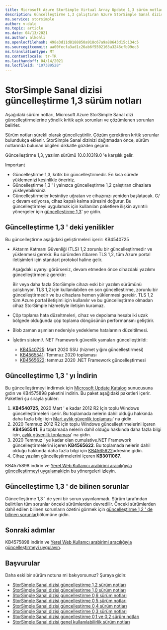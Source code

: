 ```yaml
---
title: Microsoft Azure StorSimple Virtual Array Update 1,3 sürüm notları | Microsoft Docs
description: Güncelleştirme 1,3 çalıştıran Azure StorSimple Sanal dizisine yönelik kritik açık sorunlar ve çözümleri açıklar.
ms.service: storsimple
author: v-dalc
ms.topic: article
ms.date: 04/13/2021
ms.author: alkohli
ms.openlocfilehash: 498e3d11d8188850a918c67a9a88643d15c134c5
ms.sourcegitcommit: aa00fecfa3ad1c26ab6f5502163a3246cfb99ec3
ms.translationtype: MT
ms.contentlocale: tr-TR
ms.lasthandoff: 04/14/2021
ms.locfileid: "107389528"
---
```

# <a name="storsimple-virtual-array-update-13-release-notes"></a>StorSimple Sanal dizisi güncelleştirme 1,3 sürüm notları

Aşağıdaki sürüm notları, Microsoft Azure StorSimple Sanal dizi güncelleştirmelerine yönelik kritik açık sorunları ve çözümlenen sorunları belirler.

Sürüm notları sürekli olarak güncelleştirilir. Çözüm gerektiren kritik sorunlar bulundukça eklenir. StorSimple Sanal dizinizi dağıtmadan önce, sürüm notlarında bulunan bilgileri dikkatle gözden geçirin.

Güncelleştirme 1,3, yazılım sürümü 10.0.10319.0 'e karşılık gelir.

> [!IMPORTANT]
> - Güncelleştirme 1,3, kritik bir güncelleştirmedir. En kısa sürede yüklemenizi kesinlikle öneririz.
> - Güncelleştirme 1,3 ' i yalnızca güncelleştirme 1,2 çalıştıran cihazlara yükleyebilirsiniz.
> - Güncelleştirmeler kesintiye uğratan ve cihazınızı yeniden başlatacak. G/ç devam ediyorsa, cihaz kapalı kalma süresini doğurur. Bu güncelleştirmeyi uygulamak için kullanılan paketlere ilişkin ayrıntılı yönergeler için [güncelleştirme 1,3](#download-update-13)' ye gidin.

## <a name="whats-new-in-update-13"></a>Güncelleştirme 1,3 ' deki yenilikler

Bu güncelleştirme aşağıdaki geliştirmeleri içerir: KB4540725

- Aktarım Katmanı Güvenliği (TLS) 1,2 zorunlu bir güncelleştirmedir ve yüklenmesi gerekir. Bu sürümden itibaren TLS 1,2, tüm Azure portal iletişimleri için standart protokol haline gelir.
  
   Aşağıdaki uyarıyı görürseniz, devam etmeden önce cihazdaki yazılımı güncelleştirmeniz gerekir:

   Bir veya daha fazla StorSimple cihazı eski bir yazılım sürümünü çalıştırıyor. TLS 1,2 için kullanılabilen en son güncelleştirme, zorunlu bir güncelleştirmedir ve bu cihazlara hemen yüklenmesi gerekir. TLS 1,2 tüm Azure portal iletişimi için kullanılır ve bu güncelleştirme olmadan cihaz StorSimple hizmetiyle iletişim kuramaz.

- Çöp toplama hata düzeltmeleri, cihaz ve depolama hesabı iki uzak bölgede olduğunda çöp toplama döngüsünün performansını geliştirir.
- Blob zaman aşımları nedeniyle yedekleme hatalarının düzeltilmesi.
- İşletim sistemi/. NET Framework güvenlik yamaları güncelleştirildi:
  - [KB4540725](https://support.microsoft.com/topic/servicing-stack-update-for-windows-8-1-rt-8-1-and-server-2012-r2-march-10-2020-cfa082a3-0b58-a8a3-7dc7-ab424de91b86): Mart 2020 SSU (hizmet yığını güncelleştirmesi)
  - [KB4565541](https://support.microsoft.com/topic/july-14-2020-kb4565541-monthly-rollup-fed6b2b1-3d23-5981-34df-9215a8d8ce01): Temmuz 2020 toplaması
  - [KB4565622](https://support.microsoft.com/topic/security-and-quality-rollup-for-net-framework-4-6-4-6-1-4-6-2-4-7-4-7-1-4-7-2-for-windows-8-1-rt-8-1-and-windows-server-2012-r2-kb4565622-b7320848-1889-a624-da01-719f55ee8a00): temmuz 2020 .NET Framework güncelleştirmesi

## <a name="download-update-13"></a>Güncelleştirme 1,3 ' yı İndirin

Bu güncelleştirmeyi indirmek için [Microsoft Update Katalog](https://www.catalog.update.microsoft.com/Home.aspx) sunucusuna gıdın ve KB4575898 paketini indirin. Bu paket aşağıdaki paketleri içerir. Paketleri şu sırayla yükler:

1. **KB4540725**, 2020 Mart ' e kadar 2012 R2 Için toplu Windows güncelleştirmeleri içerir. Bu toplamada nelerin dahil olduğu hakkında daha fazla bilgi için [Mart aylık güvenlik toplaması](https://support.microsoft.com/help/4540725)' na gidin.
1. 2020 Temmuz 2012 R2 için toplu Windows güncelleştirmelerini içeren **KB4565541**. Bu toplamada nelerin dahil olduğu hakkında daha fazla bilgi için, [aylık güvenlik toplaması](https://support.microsoft.com/help/4565541)' na gidin.
1. 2020 Temmuz ' ye kadar olan cumulative.NET Framework güncelleştirmelerini içeren **KB4565622**. Bu toplamada nelerin dahil olduğu hakkında daha fazla bilgi için [KB4565622](https://support.microsoft.com/help/4565622)adresine gidin.<!--The Help link opens the KB. I can't find a monthly rollup. I updated the link text to accurately describe what opens.-->
1. Cihaz yazılım güncelleştirmelerini içeren **KB3011067**.

KB4575898 indirin ve [Yerel Web Kullanıcı arabirimi aracılığıyla güncelleştirmeyi uygulamak](./storsimple-virtual-array-install-update-11.md#use-the-local-web-ui)için bu yönergeleri izleyin.

## <a name="known-issues-in-update-13"></a>Güncelleştirme 1,3 ' de bilinen sorunlar
Güncelleştirme 1,3 ' de yeni bir sorun yayınlanmadı. Sürüm tarafından belirtilen tüm sorunlar önceki sürümlerden devredilir. Önceki sürümlerden dahil edilen bilinen sorunların özetini görmek için [güncelleştirme 1,2 ' de bilinen sorunlar](./storsimple-virtual-array-update-12-release-notes.md#known-issues-in-update-12)bölümüne gidin.

## <a name="next-steps"></a>Sonraki adımlar
KB4575898 indirin ve [Yerel Web Kullanıcı arabirimi aracılığıyla güncelleştirmeyi uygulayın](./storsimple-virtual-array-install-update-1.md#use-the-local-web-ui).

## <a name="references"></a>Başvurular
Daha eski bir sürüm notuna mi bakıyorsunuz? Şuraya gidin:

- [StorSimple Sanal dizisi güncelleştirme 1,2 sürüm notları](./storsimple-virtual-array-update-12-release-notes.md)
- [StorSimple Sanal dizisi güncelleştirme 1,0 sürüm notları](./storsimple-virtual-array-update-1-release-notes.md)
- [StorSimple Sanal dizisi güncelleştirme 0,6 sürüm notları](./storsimple-virtual-array-update-06-release-notes.md)
- [StorSimple Sanal dizisi güncelleştirme 0,5 sürüm notları](./storsimple-virtual-array-update-05-release-notes.md)
- [StorSimple Sanal dizisi güncelleştirme 0,4 sürüm notları](./storsimple-virtual-array-update-04-release-notes.md)
- [StorSimple Sanal dizisi güncelleştirme 0,3 sürüm notları](./storsimple-ova-update-03-release-notes.md)
- [StorSimple Sanal dizisi güncelleştirme 0,1 ve 0,2 sürüm notları](./storsimple-ova-update-01-release-notes.md)
- [StorSimple Sanal dizisi genel kullanılabilirlik sürüm notları](./storsimple-virtual-array-update-06-release-notes.md)